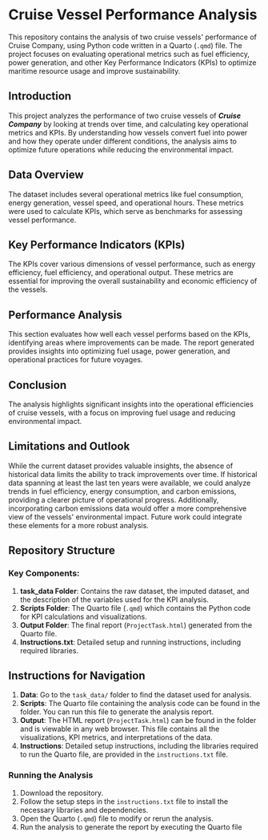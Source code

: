 # Cruise Vessel Performance Analysis

This repository contains the analysis of two cruise vessels' performance of Cruise Company, using Python code written in a Quarto (`.qmd`) file. The project focuses on evaluating operational metrics such as fuel efficiency, power generation, and other Key Performance Indicators (KPIs) to optimize maritime resource usage and improve sustainability.


## Introduction

This project analyzes the performance of two cruise vessels of ***Cruise Company*** by looking at trends over time, and calculating key operational metrics and KPIs. By understanding how vessels convert fuel into power and how they operate under different conditions, the analysis aims to optimize future operations while reducing the environmental impact.

## Data Overview

The dataset includes several operational metrics like fuel consumption, energy generation, vessel speed, and operational hours. These metrics were used to calculate KPIs, which serve as benchmarks for assessing vessel performance.

## Key Performance Indicators (KPIs)

The KPIs cover various dimensions of vessel performance, such as energy efficiency, fuel efficiency, and operational output. These metrics are essential for improving the overall sustainability and economic efficiency of the vessels.

## Performance Analysis

This section evaluates how well each vessel performs based on the KPIs, identifying areas where improvements can be made. The report generated provides insights into optimizing fuel usage, power generation, and operational practices for future voyages.

## Conclusion

The analysis highlights significant insights into the operational efficiencies of cruise vessels, with a focus on improving fuel usage and reducing environmental impact. 

## Limitations and Outlook

While the current dataset provides valuable insights, the absence of historical data limits the ability to track improvements over time. If historical data spanning at least the last ten years were available, we could analyze trends in fuel efficiency, energy consumption, and carbon emissions, providing a clearer picture of operational progress. Additionally, incorporating carbon emissions data would offer a more comprehensive view of the vessels' environmental impact. Future work could integrate these elements for a more robust analysis.


## Repository Structure

### Key Components:

1. **task_data Folder**: Contains the raw dataset, the imputed dataset, and the description of the variables used for the KPI analysis.
2. **Scripts Folder**: The Quarto file (`.qmd`) which contains the Python code for KPI calculations and visualizations.
3. **Output Folder**: The final report (`ProjectTask.html`) generated from the Quarto file.
4. **Instructions.txt**: Detailed setup and running instructions, including required libraries.


## Instructions for Navigation

1. **Data**: Go to the `task_data/` folder to find the dataset used for analysis.
2. **Scripts**: The Quarto file containing the analysis code can be found in the  folder. You can run this file to generate the analysis report.
3. **Output**: The HTML report (`ProjectTask.html`) can be found in the  folder and is viewable in any web browser. This file contains all the visualizations, KPI metrics, and interpretations of the data.
4. **Instructions**: Detailed setup instructions, including the libraries required to run the Quarto file, are provided in the `instructions.txt` file.

### Running the Analysis

1. Download the repository.
2. Follow the setup steps in the `instructions.txt` file to install the necessary libraries and dependencies.
3. Open the Quarto (`.qmd`) file to modify or rerun the analysis.
4. Run the analysis to generate the report by executing the Quarto file


